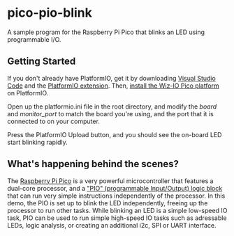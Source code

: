 # pico-pio-blink
A sample program for the Raspberry Pi Pico that blinks an LED using programmable I/O. 

## Getting Started
If you don't already have PlatformIO, get it by downloading [Visual Studio Code](https://code.visualstudio.com/) and the [PlatformIO extension](https://platformio.org/). Then, [install the Wiz-IO Pico platform](https://platformio.org/) on PlatformIO. 

Open up the platformio.ini file in the root directory, and modify the *board* and *monitor_port* to match the board you're using, and the port that it is connected to on your computer. 

Press the PlatformIO Upload button, and you should see the on-board LED start blinking rapidly. 

## What's happening behind the scenes?
The [Raspberry Pi Pico](https://www.raspberrypi.com/products/raspberry-pi-pico/) is a very powerful microcontroller that features a dual-core processor, and a ["PIO" (programmable Input/Output) logic block](https://hackspace.raspberrypi.com/articles/what-is-programmable-i-o-on-raspberry-pi-pico) that can run very simple instructions independently of the processor. In this demo, the PIO is set up to blink the LED independently, freeing up the processor to run other tasks. While blinking an LED is a simple low-speed IO task, PIO can be used to run simple high-speed IO tasks such as adressable LEDs, logic analysis, or creating an additional i2c, SPI or UART interface. 
